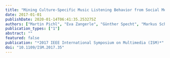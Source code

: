 ```yaml
---
title: "Mining Culture-Specific Music Listening Behavior from Social Media Data"
date: 2017-01-01
publishDate: 2020-01-14T06:41:35.253275Z
authors: ["Martin Pichl", "Eva Zangerle", "Günther Specht", "Markus Schedl"]
publication_types: ["1"]
abstract: ""
featured: false
publication: "*2017 IEEE International Symposium on Multimedia (ISM)*"
doi: "10.1109/ISM.2017.35"
---
```


